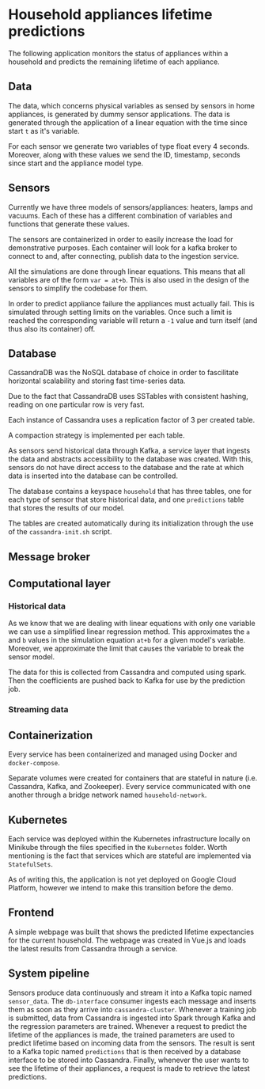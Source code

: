 # Household appliances lifetime predictions
The following application monitors the status of appliances within a household and predicts the remaining lifetime of each appliance.

<!-- Each comment should be explained 'briefly'. -->

## Data
<!-- Simulated data -->
The data, which concerns physical variables as sensed by sensors in home appliances, is generated by dummy sensor applications.
The data is generated through the application of a linear equation with the time since start `t` as it's variable.

For each sensor we generate two variables of type float every 4 seconds. Moreover, along with these values we send 
the ID, timestamp, seconds since start and the appliance model type.


## Sensors
<!-- Different types of sensors -->
Currently we have three models of sensors/appliances: heaters, lamps and vacuums. Each of these has a different combination of 
variables and functions that generate these values.

<!-- Python Docker containers that can be deployed to increase load -->
The sensors are containerized in order to easily increase the load for demonstrative purposes. Each container will look for
a kafka broker to connect to and, after connecting, publish data to the ingestion service.

<!-- Mathematical functions that the sensors implement -->
All the simulations are done through linear equations. This means that all variables are of the form `var = at+b`. This is
also used in the design of the sensors to simplify the codebase for them.

<!-- Breaking behaviour of sensor and how this is represented (-1) -->
In order to predict appliance failure the appliances must actually fail. This is simulated through setting limits on the variables.
Once such a limit is reached the corresponding variable will return a `-1` value and turn itself (and thus also its container) off. 


## Database 
<!-- Type of database used (NoSQL CassandraDB) -->
CassandraDB was the NoSQL database of choice in order to fascilitate horizontal scalability and storing fast time-series data.

<!-- Advantages of using said database -->
Due to the fact that CassandraDB uses SSTables with consistent hashing, reading on one particular row is very fast.

<!-- Replicability strategy -->
Each instance of Cassandra uses a replication factor of 3 per created table.
<!-- Compaction -->
A compaction strategy is implemented per each table.

<!-- Interface of Database -->
As sensors send historical data through Kafka, a service layer that ingests the data and abstracts accessibility to the database was created. With this, sensors do not have direct access to the database and the rate at which data is inserted into the database can be controlled. 

<!-- What do you store in it (what tables, historical data) -->
The database contains a keyspace `household` that has three tables, one for each type of sensor that store historical data, and one `predictions` table that stores the results of our model.  

<!-- Initialization of database -->
The tables are created automatically during its initialization through the use of the `cassandra-init.sh` script.

## Message broker
<!-- Reasons for using Kafka w/ Zookeeper -->

<!-- Replicated brokers (there are three) -->

<!-- Topics created and why (who are producers / consumers) -->

<!-- Historical / Streaming data -->

## Computational layer
<!-- Spark cluster specification (historical train / streaming predict) -->

<!-- Spark node that submits application -->

### Historical data
<!-- Implementation of historical -->
As we know that we are dealing with linear equations with only one variable we can use a simplified linear regression
method. This approximates the `a` and `b` values in the simulation equation `at+b` for a given model's variable. Moreover,
we approximate the limit that causes the variable to break the sensor model.

The data for this is collected from Cassandra and computed using spark. Then the coefficients are pushed back to Kafka 
for use by the prediction job.


### Streaming data
<!-- Implementation of streaming -->


## Containerization
<!-- Docker containers -->
Every service has been containerized and managed using Docker and `docker-compose`.

<!-- Volumes used for Cassandra, Kafka, and Zookeeper -->
Separate volumes were created for containers that are stateful in nature (i.e. Cassandra, Kafka, and Zookeeper). Every service communicated with one another through a bridge network named `household-network`.

## Kubernetes
<!-- Orchestration platform -->
Each service was deployed within the Kubernetes infrastructure locally on Minikube through the files specified in the `Kubernetes` folder. Worth mentioning is the fact that services which are stateful are implemented via `StatefulSets`.

<!-- Deployment on GCP -->
As of writing this, the application is not yet deployed on Google Cloud Platform, however we intend to make this transition before the demo.

## Frontend
<!-- What data is visualized -->
A simple webpage was built that shows the predicted lifetime expectancies for the current household. The webpage was created in Vue.js and loads the latest results from Cassandra through a service.

## System pipeline
Sensors produce data continuously and stream it into a Kafka topic named `sensor_data`. The `db-interface` consumer ingests each message and inserts them as soon as they arrive into `cassandra-cluster`. Whenever a training job is submitted, data from Cassandra is ingested into Spark through Kafka and the regression parameters are trained. Whenever a request to predict the lifetime of the appliances is made, the trained parameters are used to predict lifetime based on incoming data from the sensors. The result is sent to a Kafka topic named `predictions` that is then received by a database interface to be stored into Cassandra. Finally, whenever the user wants to see the lifetime of their appliances, a request is made to retrieve the latest predictions.